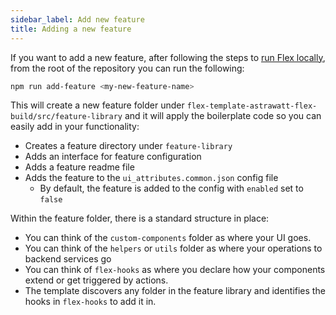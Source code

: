 ```yaml
---
sidebar_label: Add new feature
title: Adding a new feature
---
```


If you want to add a new feature, after following the steps to [run Flex locally](/getting-started/run-locally), from the root of the repository you can run the following:

```bash
npm run add-feature <my-new-feature-name>
```

This will create a new feature folder under `flex-template-astrawatt-flex-build/src/feature-library` and it will apply the boilerplate code so you can easily add in your functionality:

- Creates a feature directory under `feature-library`
- Adds an interface for feature configuration
- Adds a feature readme file
- Adds the feature to the `ui_attributes.common.json` config file
  - By default, the feature is added to the config with `enabled` set to `false`

Within the feature folder, there is a standard structure in place:

- You can think of the `custom-components` folder as where your UI goes.
- You can think of the `helpers` or `utils` folder as where your operations to backend services go
- You can think of `flex-hooks` as where you declare how your components extend or get triggered by actions.
- The template discovers any folder in the feature library and identifies the hooks in `flex-hooks` to add it in.
